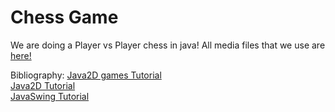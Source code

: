 # Chess Game

We are doing a Player vs Player chess in java!
All media files that we use are [here!][medialink]

Bibliography:
[Java2D games Tutorial][Java2Dgames]  
[Java2D Tutorial][Java2D]  
[JavaSwing Tutorial][JavaSwing]  


[medialink]: https://github.com/mvc1009/Chess/tree/master/multimedia
[Java2D]: http://zetcode.com/gfx/java2d/
[Java2Dgames]: http://zetcode.com/tutorials/javagamestutorial/
[JavaSwing]:http://zetcode.com/tutorials/javaswingtutorial/
